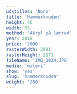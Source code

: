 ```yaml
---
udstilles: 'None'
title: 'Hammerknuden'
height: 46
width: 55
method: 'Akryl på lærred'
year: 2018
price: '2000'
rasterWidth: 2681
rasterHeight: 2171
fileName: 'IMG_1824.JPG'
medie: 'maleri'
show: 'yes'
slug: 'hammerknuden'
weight: '250'
---
```

